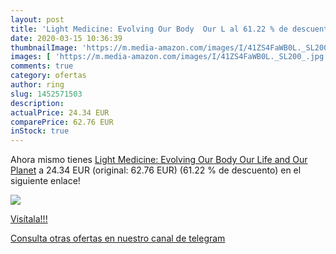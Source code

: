 ```yaml
---
layout: post
title: 'Light Medicine: Evolving Our Body  Our L al 61.22 % de descuento'
date: 2020-03-15 10:36:39
thumbnailImage: 'https://m.media-amazon.com/images/I/41ZS4FaWB0L._SL200_.jpg'
images: [ 'https://m.media-amazon.com/images/I/41ZS4FaWB0L._SL200_.jpg' ]
comments: true
category: ofertas
author: ring
slug: 1452571503
description:
actualPrice: 24.34 EUR
comparePrice: 62.76 EUR
inStock: true
---
```


Ahora mismo tienes [Light Medicine: Evolving Our Body  Our Life  and Our Planet](https://www.amazon.es/dp/1452571503/?tag=redken-21) a 24.34 EUR (original: 62.76 EUR) (61.22 %  de descuento) en el siguiente enlace!

[![](https://m.media-amazon.com/images/I/41ZS4FaWB0L._SL200_.jpg)](https://www.amazon.es/dp/1452571503/?tag=redken-21)

[Visítala!!!](https://www.amazon.es/dp/1452571503/?tag=redken-21)

[Consulta otras ofertas en nuestro canal de telegram](https://t.me/s/ofertas25)
